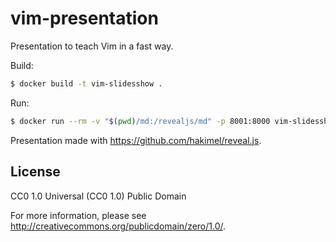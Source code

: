 # vim-presentation

Presentation to teach Vim in a fast way.

Build:

```sh
$ docker build -t vim-slidesshow .
```

Run:

```sh
$ docker run --rm -v "$(pwd)/md:/revealjs/md" -p 8001:8000 vim-slidesshow
```

Presentation made with https://github.com/hakimel/reveal.js.

## License

CC0 1.0 Universal (CC0 1.0)
Public Domain

For more information, please see
<http://creativecommons.org/publicdomain/zero/1.0/>.
